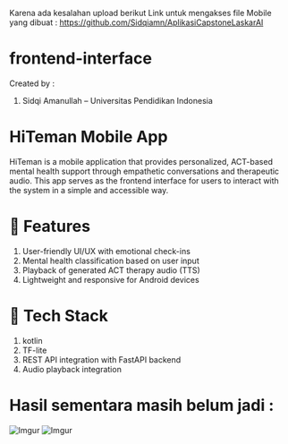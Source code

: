 Karena ada kesalahan upload 
berikut Link untuk mengakses file Mobile yang dibuat : https://github.com/Sidqiamn/AplikasiCapstoneLaskarAI 

# frontend-interface
Created by :
1. Sidqi Amanullah – Universitas Pendidikan Indonesia

# HiTeman Mobile App
HiTeman is a mobile application that provides personalized, ACT-based mental health support through empathetic conversations and therapeutic audio. This app serves as the frontend interface for users to interact with the system in a simple and accessible way.

# 🔧 Features
1. User-friendly UI/UX with emotional check-ins
2. Mental health classification based on user input
3. Playback of generated ACT therapy audio (TTS)
4. Lightweight and responsive for Android devices

# 📱 Tech Stack
1. kotlin
2. TF-lite
3. REST API integration with FastAPI backend
4. Audio playback integration

# Hasil sementara masih belum jadi :

![Imgur](https://imgur.com/Fp4wygl.png)
![Imgur](https://imgur.com/Z5gJDjf.png)



